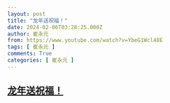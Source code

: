 ```yaml
---
layout: post
title: "龙年送祝福！"
date: 2024-02-06T03:28:25.000Z
author: 崔永元
from: https://www.youtube.com/watch?v=YbeG1Wcl48E
tags: [ 崔永元 ]
comments: True
categories: [ 崔永元 ]
---
```

<!--1707190105000-->
[龙年送祝福！](https://www.youtube.com/watch?v=YbeG1Wcl48E)
------

<div>

</div>
